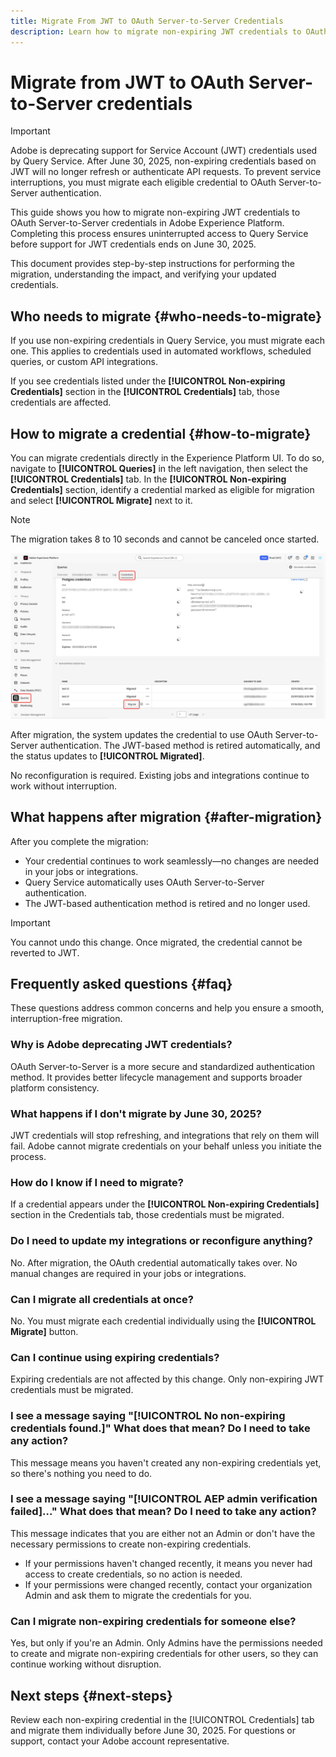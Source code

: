 ```yaml
---
title: Migrate From JWT to OAuth Server-to-Server Credentials
description: Learn how to migrate non-expiring JWT credentials to OAuth Server-to-Server credentials in Adobe Experience Platform to maintain secure, uninterrupted access to Query Service before support for JWT ends on June 30, 2025. This guide provides step-by-step instructions, explains post-migration behavior, and answers common questions.
---
```

# Migrate from JWT to OAuth Server-to-Server credentials

>[!IMPORTANT]
>
>Adobe is deprecating support for Service Account (JWT) credentials used by Query Service. After June 30, 2025, non-expiring credentials based on JWT will no longer refresh or authenticate API requests. To prevent service interruptions, you must migrate each eligible credential to OAuth Server-to-Server authentication.

This guide shows you how to migrate non-expiring JWT credentials to OAuth Server-to-Server credentials in Adobe Experience Platform. Completing this process ensures uninterrupted access to Query Service before support for JWT credentials ends on June 30, 2025.

This document provides step-by-step instructions for performing the migration, understanding the impact, and verifying your updated credentials.

## Who needs to migrate {#who-needs-to-migrate}

If you use non-expiring credentials in Query Service, you must migrate each one. This applies to credentials used in automated workflows, scheduled queries, or custom API integrations.

If you see credentials listed under the **[!UICONTROL Non-expiring Credentials]** section in the **[!UICONTROL Credentials]** tab, those credentials are affected.

## How to migrate a credential {#how-to-migrate}

You can migrate credentials directly in the Experience Platform UI. To do so, navigate to **[!UICONTROL Queries]** in the left navigation, then select the **[!UICONTROL Credentials]** tab. In the **[!UICONTROL Non-expiring Credentials]** section, identify a credential marked as eligible for migration and select **[!UICONTROL Migrate]** next to it.

>[!NOTE]
>
>The migration takes 8 to 10 seconds and cannot be canceled once started.

![The Query Service Credentials workspace with Queries, Credentials, and Migrate highlighted.](../images/ui/migrate-jwt-to-oauth/migrate.png)

After migration, the system updates the credential to use OAuth Server-to-Server authentication. The JWT-based method is retired automatically, and the status updates to **[!UICONTROL Migrated]**.

No reconfiguration is required. Existing jobs and integrations continue to work without interruption.

## What happens after migration {#after-migration}

After you complete the migration:

- Your credential continues to work seamlessly—no changes are needed in your jobs or integrations.
- Query Service automatically uses OAuth Server-to-Server authentication.
- The JWT-based authentication method is retired and no longer used.

>[!IMPORTANT]
>
>You cannot undo this change. Once migrated, the credential cannot be reverted to JWT.

## Frequently asked questions {#faq}

These questions address common concerns and help you ensure a smooth, interruption-free migration.

### Why is Adobe deprecating JWT credentials?

OAuth Server-to-Server is a more secure and standardized authentication method. It provides better lifecycle management and supports broader platform consistency.

### What happens if I don't migrate by June 30, 2025?

JWT credentials will stop refreshing, and integrations that rely on them will fail. Adobe cannot migrate credentials on your behalf unless you initiate the process.

### How do I know if I need to migrate?

If a credential appears under the **[!UICONTROL Non-expiring Credentials]** section in the Credentials tab, those credentials must be migrated.

### Do I need to update my integrations or reconfigure anything?

No. After migration, the OAuth credential automatically takes over. No manual changes are required in your jobs or integrations.

### Can I migrate all credentials at once?

No. You must migrate each credential individually using the **[!UICONTROL Migrate]** button.

### Can I continue using expiring credentials?

Expiring credentials are not affected by this change. Only non-expiring JWT credentials must be migrated.

### I see a message saying "[!UICONTROL No non-expiring credentials found.]" What does that mean? Do I need to take any action?

This message means you haven't created any non-expiring credentials yet, so there's nothing you need to do.

### I see a message saying "[!UICONTROL AEP admin verification failed]..." What does that mean? Do I need to take any action?

This message indicates that you are either not an Admin or don't have the necessary permissions to create non-expiring credentials.

- If your permissions haven't changed recently, it means you never had access to create credentials, so no action is needed.
- If your permissions were changed recently, contact your organization Admin and ask them to migrate the credentials for you.

### Can I migrate non-expiring credentials for someone else?

Yes, but only if you're an Admin. Only Admins have the permissions needed to create and migrate non-expiring credentials for other users, so they can continue working without disruption.

## Next steps {#next-steps}

Review each non-expiring credential in the [!UICONTROL Credentials] tab and migrate them individually before June 30, 2025. For questions or support, contact your Adobe account representative.
